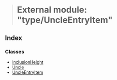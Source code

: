 > # External module: "type/UncleEntryItem"

## Index

### Classes

* [InclusionHeight](../classes/_type_uncleentryitem_.inclusionheight.md)
* [Uncle](../classes/_type_uncleentryitem_.uncle.md)
* [UncleEntryItem](../classes/_type_uncleentryitem_.uncleentryitem.md)